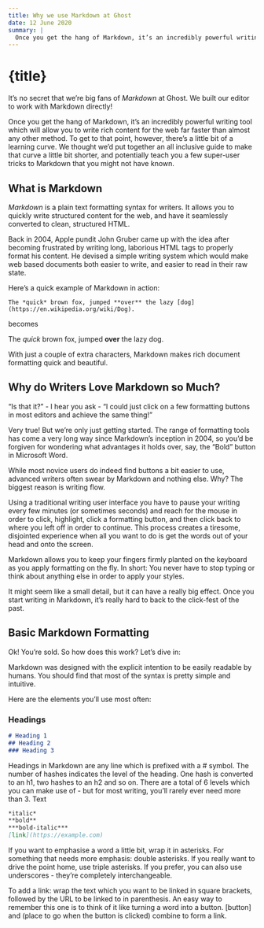 ```yaml
---
title: Why we use Markdown at Ghost
date: 12 June 2020
summary: |
  Once you get the hang of Markdown, it’s an incredibly powerful writing tool which will allow you to write rich content for the web far faster than almost any other method. To get to that point
---
```


# {title}
  It’s no secret that we’re big fans of *Markdown* at Ghost. We built our editor to work with Markdown directly!

Once you get the hang of Markdown, it’s an incredibly powerful writing tool which will allow you to write rich content for the web far faster than almost any other method. To get to that point, however, there’s a little bit of a learning curve. We thought we’d put together an all inclusive guide to make that curve a little bit shorter, and potentially teach you a few super-user tricks to Markdown that you might not have known.

## What is Markdown

*Markdown* is a plain text formatting syntax for writers. It allows you to quickly write structured content for the web, and have it seamlessly converted to clean, structured HTML.

Back in 2004, Apple pundit John Gruber came up with the idea after becoming frustrated by writing long, laborious HTML tags to properly format his content. He devised a simple writing system which would make web based documents both easier to write, and easier to read in their raw state.

Here’s a quick example of Markdown in action:

``` The *quick* brown fox, jumped **over** the lazy [dog](https://en.wikipedia.org/wiki/Dog). ```

becomes

The *quick* brown fox, jumped **over** the lazy dog.

With just a couple of extra characters, Markdown makes rich document formatting quick and beautiful.

## Why do Writers Love Markdown so Much?

“Is that it?” - I hear you ask - “I could just click on a few formatting buttons in most editors and achieve the same thing!”

Very true! But we’re only just getting started. The range of formatting tools has come a very long way since Markdown’s inception in 2004, so you’d be forgiven for wondering what advantages it holds over, say, the “Bold” button in Microsoft Word.

While most novice users do indeed find buttons a bit easier to use, advanced writers often swear by Markdown and nothing else. Why? The biggest reason is writing flow.

Using a traditional writing user interface you have to pause your writing every few minutes (or sometimes seconds) and reach for the mouse in order to click, highlight, click a formatting button, and then click back to where you left off in order to continue. This process creates a tiresome, disjointed experience when all you want to do is get the words out of your head and onto the screen.

Markdown allows you to keep your fingers firmly planted on the keyboard as you apply formatting on the fly. In short: You never have to stop typing or think about anything else in order to apply your styles.

It might seem like a small detail, but it can have a really big effect. Once you start writing in Markdown, it’s really hard to back to the click-fest of the past.

## Basic Markdown Formatting

Ok! You’re sold. So how does this work? Let’s dive in:

Markdown was designed with the explicit intention to be easily readable by humans. You should find that most of the syntax is pretty simple and intuitive.

Here are the elements you’ll use most often:
### Headings

``` md
# Heading 1
## Heading 2
### Heading 3
```

Headings in Markdown are any line which is prefixed with a # symbol. The number of hashes indicates the level of the heading. One hash is converted to an h1, two hashes to an h2 and so on. There are a total of 6 levels which you can make use of - but for most writing, you’ll rarely ever need more than 3.
Text

``` md
*italic*
**bold**
***bold-italic***
[link](https://example.com)
```

If you want to emphasise a word a little bit, wrap it in asterisks. For something that needs more emphasis: double asterisks. If you really want to drive the point home, use triple asterisks. If you prefer, you can also use underscores - they’re completely interchangeable.

To add a link: wrap the text which you want to be linked in square brackets, followed by the URL to be linked to in parenthesis. An easy way to remember this one is to think of it like turning a word into a button. [button] and (place to go when the button is clicked) combine to form a link.